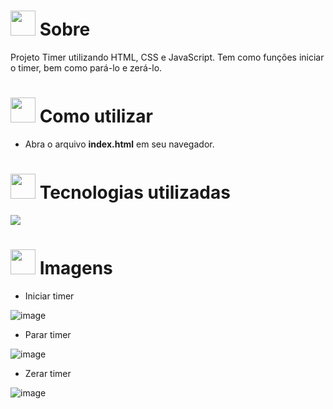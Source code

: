 # <img height="40" src="https://user-images.githubusercontent.com/84249945/219458363-0df46081-95bd-4878-a828-541457541cbd.png"/> Sobre
Projeto Timer utilizando HTML, CSS e JavaScript. Tem como funções iniciar o timer, bem como pará-lo e zerá-lo.

# <img height="40" src="https://user-images.githubusercontent.com/84249945/219471082-bba3510e-ee6d-4a6e-bf78-d7afc692043e.png"/> Como utilizar
* Abra o arquivo <b>index.html</b> em seu navegador.

# <img height="40" src="https://user-images.githubusercontent.com/84249945/219471565-77dd520e-41ee-41f8-8fb9-0e259535a867.png"/> Tecnologias utilizadas
<p>
  <a href="https://skillicons.dev">
    <img src="https://skillicons.dev/icons?i=html,css,js" />
  </a>
</p>

# <img height="40" src="https://user-images.githubusercontent.com/84249945/219472556-367952b0-d430-495e-87b9-3f4611bdab21.png" /> Imagens

* Iniciar timer

![image](https://github.com/RafaelBig-BSI/timer-js/assets/84249945/75faf970-5531-4bba-abc2-2dde2fc2f124)


* Parar timer

![image](https://github.com/RafaelBig-BSI/timer-js/assets/84249945/e97a7dd6-e4c2-4e68-b52a-807721cf32b0)


* Zerar timer

![image](https://github.com/RafaelBig-BSI/timer-js/assets/84249945/38f824bc-c22f-4e0e-bc8b-6d15cf78f8fd)
